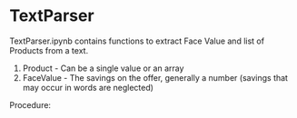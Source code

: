 # TextParser

TextParser.ipynb contains functions to extract Face Value and list of Products from a text. 

1. Product - Can be a single value or an array
2. FaceValue - The savings on the offer, generally a number (savings that may occur in words are neglected)

Procedure:




